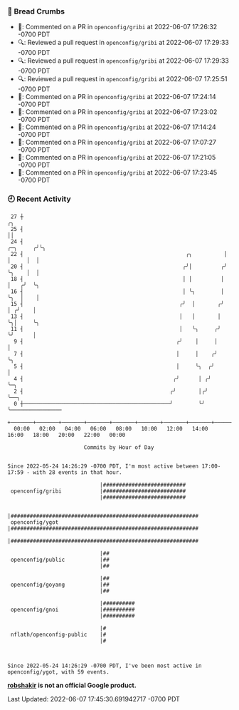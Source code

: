 ### 🍞 Bread Crumbs

 * 💬: Commented on a PR in  `openconfig/gribi` at 2022-06-07 17:26:32 -0700 PDT
 * 🔍: Reviewed a pull request in  `openconfig/gribi` at 2022-06-07 17:29:33 -0700 PDT
 * 🔍: Reviewed a pull request in  `openconfig/gribi` at 2022-06-07 17:29:33 -0700 PDT
 * 🔍: Reviewed a pull request in  `openconfig/gribi` at 2022-06-07 17:25:51 -0700 PDT
 * 💬: Commented on a PR in  `openconfig/gribi` at 2022-06-07 17:24:14 -0700 PDT
 * 💬: Commented on a PR in  `openconfig/gribi` at 2022-06-07 17:23:02 -0700 PDT
 * 💬: Commented on a PR in  `openconfig/gribi` at 2022-06-07 17:14:24 -0700 PDT
 * 💬: Commented on a PR in  `openconfig/gribi` at 2022-06-07 17:07:27 -0700 PDT
 * 💬: Commented on a PR in  `openconfig/gribi` at 2022-06-07 17:21:05 -0700 PDT
 * 💬: Commented on a PR in  `openconfig/gribi` at 2022-06-07 17:23:45 -0700 PDT

### 🕘 Recent Activity
```
 27 ┼                                                                        ╭╮
 25 ┤                                                                        ││
 24 ┤                                                               ╭─╮     ╭╯╰╮
 22 ┤                                                   ╭╮          │ │     │  │
 20 ┤                                                  ╭╯│         ╭╯ ╰╮    │  │
 18 ┤                                                  │ │         │   │   ╭╯  ╰╮
 16 ┤                                                  │ ╰╮        │   ╰╮  │    │
 15 ┤                                                 ╭╯  │       ╭╯    │ ╭╯    │
 13 ┤                                                 │   │       │     ╰╮│     ╰╮
 11 ┤                                                 │   ╰╮     ╭╯      ╰╯      │
  9 ┤                                                ╭╯    │     │               │
  7 ┤                                                │     │    ╭╯               ╰╮
  5 ┤                                                │     ╰╮  ╭╯                 │
  4 ┤                                               ╭╯      │ ╭╯                  ╰─╮
  2 ┤                                              ╭╯       │╭╯                     ╰──╮
  0 ┼──────────────────────────────────────────────╯        ╰╯                         ╰────────────────
    +───────+───────+───────+───────+───────+───────+───────+───────+───────+───────+───────+───────+────
  00:00   02:00   04:00   06:00   08:00   10:00   12:00   14:00   16:00   18:00   20:00   22:00   00:00   

						Commits by Hour of Day


Since 2022-05-24 14:26:29 -0700 PDT, I'm most active between 17:00-17:59 - with 28 events in that hour.

```



```
                             |##########################
 openconfig/gribi            |##########################
                             |##########################

                             |###########################################################
 openconfig/ygot             |###########################################################
                             |###########################################################

                             |##
 openconfig/public           |##
                             |##

                             |##
 openconfig/goyang           |##
                             |##

                             |##########
 openconfig/gnoi             |##########
                             |##########

                             |#
 nflath/openconfig-public    |#
                             |#



Since 2022-05-24 14:26:29 -0700 PDT, I've been most active in openconfig/ygot, with 59 events.

```
**[robshakir](mailto:robjs@google.com) is not an official Google product.**  


Last Updated: 2022-06-07 17:45:30.691942717 -0700 PDT
